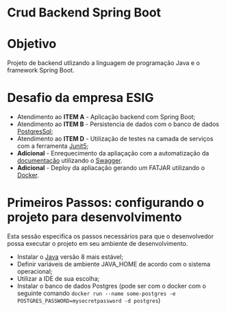 # Crud Backend Spring Boot

# Objetivo

Projeto de backend utlizando a linguagem de programação Java e o framework Spring Boot.

# Desafio da empresa ESIG

- Atendimento ao **ITEM A** - Aplicação backend com Spring Boot;
- Atendimento ao **ITEM B** - Persistencia de dados com o banco de dados
[PostgresSql](https://www.postgresql.org/);
- Atendimento ao **ITEM D** - Utilização de testes na camada de serviços com a ferramenta [Junit5](https://junit.org/junit5/);
- **Adicional** - Enrequecimento da apliaçação com a automatização da [documentacão](http://104.131.187.117:8080/swagger-ui.html) utilizando o 
[Swagger](https://swagger.io/).
- **Adicional** - Deploy da apliacação gerando um FATJAR utilizando o [Docker](https://www.docker.com/).

# Primeiros Passos: configurando o projeto para desenvolvimento

Esta sessão especifica os passos necessários para que o desenvolvedor possa executar o projeto em seu ambiente
de desenvolvimento.

- Instalar o [Java](https://www.java.com/pt-BR/) versão 8 mais estável;
- Definir variáveis de ambiente JAVA_HOME de acordo com o sistema operacional;
- Utilizar a IDE de sua escolha;
- Instalar o banco de dados Postgres (pode ser com o docker com o seguinte comando 
```docker run --name some-postgres -e POSTGRES_PASSWORD=mysecretpassword -d postgres```)